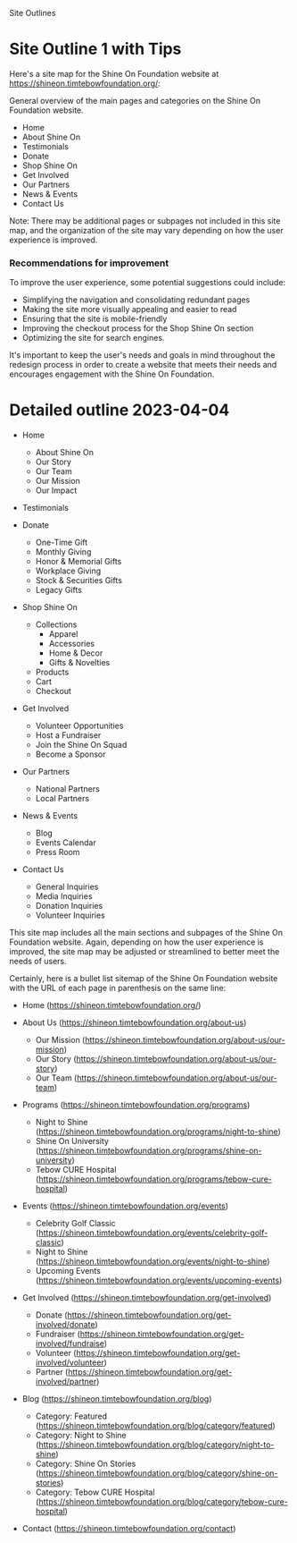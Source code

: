 
Site Outlines


Site Outline 1 with Tips
=========================

Here's a site map for the Shine On Foundation website at https://shineon.timtebowfoundation.org/:

General overview of the main pages and categories on the Shine On Foundation website. 

- Home
- About Shine On
- Testimonials
- Donate
- Shop Shine On
- Get Involved
- Our Partners
- News & Events
- Contact Us 
  

Note: There may be additional pages or subpages not included in this site map, and the organization of the site may vary depending on how the user experience is improved.

### Recommendations for improvement

To improve the user experience, some potential suggestions could include:

- Simplifying the navigation and consolidating redundant pages
- Making the site more visually appealing and easier to read
- Ensuring that the site is mobile-friendly
- Improving the checkout process for the Shop Shine On section
- Optimizing the site for search engines. 

It's important to keep the user's needs and goals in mind throughout the redesign process in order to create a website that meets their needs and encourages engagement with the Shine On Foundation.


Detailed outline 2023-04-04
============================

- Home
  - About Shine On
  - Our Story
  - Our Team
  - Our Mission
  - Our Impact
- Testimonials
- Donate
  - One-Time Gift
  - Monthly Giving
  - Honor & Memorial Gifts
  - Workplace Giving
  - Stock & Securities Gifts
  - Legacy Gifts
- Shop Shine On
  - Collections
    - Apparel
    - Accessories
    - Home & Decor
    - Gifts & Novelties
  - Products
  - Cart
  - Checkout
- Get Involved
  - Volunteer Opportunities
  - Host a Fundraiser
  - Join the Shine On Squad
  - Become a Sponsor
- Our Partners
  - National Partners
  - Local Partners
- News & Events
  - Blog
  - Events Calendar
  - Press Room

- Contact Us
  - General Inquiries
  - Media Inquiries
  - Donation Inquiries
  - Volunteer Inquiries

This site map includes all the main sections and subpages of the Shine On Foundation website. Again, depending on how the user experience is improved, the site map may be adjusted or streamlined to better meet the needs of users.

Certainly, here is a bullet list sitemap of the Shine On Foundation website with the URL of each page in parenthesis on the same line:

- Home (https://shineon.timtebowfoundation.org/)

- About Us (https://shineon.timtebowfoundation.org/about-us)
  - Our Mission (https://shineon.timtebowfoundation.org/about-us/our-mission)
  - Our Story (https://shineon.timtebowfoundation.org/about-us/our-story)
  - Our Team (https://shineon.timtebowfoundation.org/about-us/our-team)

- Programs (https://shineon.timtebowfoundation.org/programs)
  - Night to Shine (https://shineon.timtebowfoundation.org/programs/night-to-shine)
  - Shine On University (https://shineon.timtebowfoundation.org/programs/shine-on-university)
  - Tebow CURE Hospital (https://shineon.timtebowfoundation.org/programs/tebow-cure-hospital)

- Events (https://shineon.timtebowfoundation.org/events)
  - Celebrity Golf Classic (https://shineon.timtebowfoundation.org/events/celebrity-golf-classic)
  - Night to Shine (https://shineon.timtebowfoundation.org/events/night-to-shine)
  - Upcoming Events (https://shineon.timtebowfoundation.org/events/upcoming-events)

- Get Involved (https://shineon.timtebowfoundation.org/get-involved)
  - Donate (https://shineon.timtebowfoundation.org/get-involved/donate)
  - Fundraiser (https://shineon.timtebowfoundation.org/get-involved/fundraise)
  - Volunteer (https://shineon.timtebowfoundation.org/get-involved/volunteer)
  - Partner (https://shineon.timtebowfoundation.org/get-involved/partner)

- Blog (https://shineon.timtebowfoundation.org/blog)

  - Category: Featured (https://shineon.timtebowfoundation.org/blog/category/featured)
  - Category: Night to Shine (https://shineon.timtebowfoundation.org/blog/category/night-to-shine)
  - Category: Shine On Stories (https://shineon.timtebowfoundation.org/blog/category/shine-on-stories)
  - Category: Tebow CURE Hospital (https://shineon.timtebowfoundation.org/blog/category/tebow-cure-hospital)

- Contact (https://shineon.timtebowfoundation.org/contact)